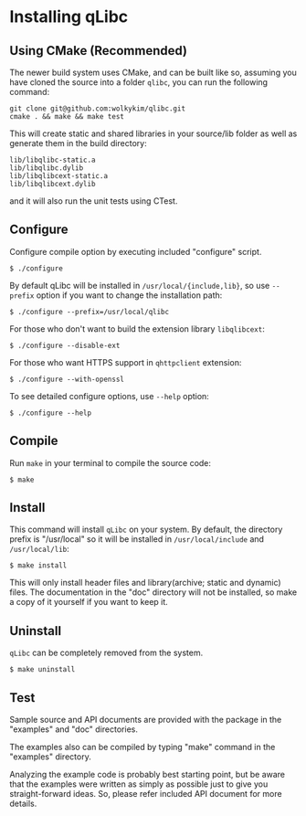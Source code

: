 Installing qLibc
================

## Using CMake (Recommended)
The newer build system uses CMake, and can be built like so, assuming you have cloned the source into a folder `qlibc`, you can run the following command:
```
git clone git@github.com:wolkykim/qlibc.git
cmake . && make && make test
```
This will create static and shared libraries in your source/lib folder as well as generate them in the build directory:
```
lib/libqlibc-static.a
lib/libqlibc.dylib
lib/libqlibcext-static.a
lib/libqlibcext.dylib
```
and it will also run the unit tests using CTest.

## Configure
Configure compile option by executing included "configure" script.

```
$ ./configure
```

By default qLibc will be installed in `/usr/local/{include,lib}`, so use `--prefix` option if you want to change the installation path:

```
$ ./configure --prefix=/usr/local/qlibc
```

For those who don't want to build the extension library `libqlibcext`:

```
$ ./configure --disable-ext
```

For those who want HTTPS support in `qhttpclient` extension:

```
$ ./configure --with-openssl
```

To see detailed configure options, use `--help` option:

```
$ ./configure --help
```

## Compile

Run `make` in your terminal to compile the source code:

```
$ make
```

## Install

This command will install `qLibc` on your system. By default, the directory prefix is "/usr/local" so it will be installed in `/usr/local/include` and `/usr/local/lib`:

```
$ make install
```

This will only install header files and library(archive; static and dynamic) files.
The documentation in the "doc" directory will not be installed, so make a copy of it yourself if you want to keep it.

## Uninstall

`qLibc` can be completely removed from the system.

```
$ make uninstall
```

## Test

Sample source and API documents are provided with the package in the "examples" and "doc" directories.

The examples also can be compiled by typing "make" command in the "examples" directory.

Analyzing the example code is probably best starting point, but be aware that the examples were written as simply as possible just to give you straight-forward ideas. So, please refer included API document for more details.
